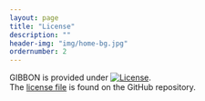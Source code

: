 ```yaml
---
layout: page
title: "License"
description: ""
header-img: "img/home-bg.jpg"
ordernumber: 2
---
```


GIBBON is provided under [![License](https://img.shields.io/badge/License-GNU_GPLv3-orange.svg)](https://opensource.org/licenses/GPL-3.0).  
The [license file](https://github.com/gibbonCode/GIBBON/blob/master/LICENSE) is found on the GitHub repository.
